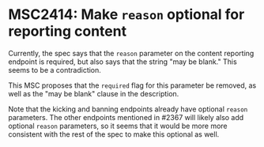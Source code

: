 # MSC2414: Make `reason` optional for reporting content

Currently, the spec says that the `reason` parameter on the content reporting
endpoint is required, but also says that the string "may be blank." This
seems to be a contradiction.

This MSC proposes that the `required` flag for this parameter be removed, as
well as the "may be blank" clause in the description.

Note that the kicking and banning endpoints already have optional `reason`
parameters. The other endpoints mentioned in #2367 will likely also add
optional `reason` parameters, so it seems that it would be more more consistent
with the rest of the spec to make this optional as well.